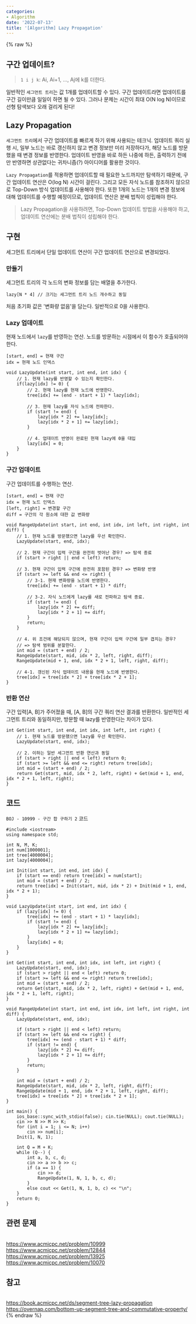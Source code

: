 ```yaml
---
categories:
- Algorithm
date: '2022-07-13'
title: '[Algorithm] Lazy Propagation'
---
```


{% raw %}
## 구간 업데이트?
>  `1 i j k`: Ai, Ai+1, ..., Aj에 k를 더한다.<br>

일반적인 `세그먼트 트리`는 값 1개를 업데이트할 수 있다. 구간 업데이트라면 업데이트를 구간 길이만큼 일일이 하면 될 수 있다. 그러나 문제는 시간이 최대 O(N log N)이므로 선형 탐색보다 오래 걸리게 된다!

## Lazy Propagation
`세그먼트 트리`에서 구간 업데이트를 빠르게 하기 위해 사용되는 테크닉. 업데이트 쿼리 실행 시, 일부 노드는 바로 갱신하지 않고 변경 정보만 미리 저장하다가, 해당 노드를 방문했을 때 변경 정보를 반영한다. 업데이트 반영을 바로 하든 나중에 하든, 출력하기 전에만 반영하면 상관없다는 귀차니즘(?) 아이디어를 활용한 것이다.

`Lazy Propagation`를 적용하면 업데이트할 때 필요한 노드까지만 탐색하기 때문에, 구간 업데이트 연산은 O(log N) 시간이 걸린다. 그리고 모든 자식 노드를 참조하지 않으므로 Top-Down 방식 업데이트를 사용해야 한다. 또한 1개의 노드는 1개의 변경 정보에 대해 업데이트를 수행할 예정이므로, 업데이트 연산은 분배 법칙이 성립해야 한다.

> Lazy Propagation을 사용하려면, Top-Down 업데이트 방법을 사용해야 하고, 업데이트 연산에는 분배 법칙이 성립해야 한다.<br>

## 구현
세그먼트 트리에서 단일 업데이트 연산이 구간 업데이트 연산으로 변경되었다.

### 만들기
세그먼트 트리의 각 노드의 변화 정보를 담는 배열을 추가한다.
```
lazy[N * 4] // 크기는 세그먼트 트리 노드 개수하고 동일
```
처음 초기화 값은 '변화량 없음'을 담는다. 일반적으로 0을 사용한다.

### Lazy 업데이트
현재 노드에서 `lazy`를 반영하는 연산. 노드를 방문하는 시점에서 이 함수가 호출되어야 한다.
```
[start, end] = 현재 구간
idx = 현재 노드 인덱스

void LazyUpdate(int start, int end, int idx) {
	// 1. 현재 lazy를 반영할 수 있는지 확인한다.
	if(lazy[idx] != 0) {
		// 2. 현재 lazy를 현재 노드에 반영한다.
		tree[idx] += (end - start + 1) * lazy[idx];

		// 3. 현재 lazy를 자식 노드에 전파한다.
		if (start != end) {
			lazy[idx * 2] += lazy[idx];
			lazy[idx * 2 + 1] += lazy[idx];
		}

		// 4. 업데이트 반영이 완료된 현재 lazy에 0을 대입
		lazy[idx] = 0;
	}
}
```

### 구간 업데이트
구간 업데이트를 수행하는 연산.
```
[start, end] = 현재 구간
idx = 현재 노드 인덱스
[left, right] = 변경할 구간
diff = 구간의 각 원소에 대한 값 변화량

void RangeUpdate(int start, int end, int idx, int left, int right, int diff) {
	// 1. 현재 노드를 방문했으면 lazy를 우선 확인한다.
	LazyUpdate(start, end, idx);

	// 2. 현재 구간이 입력 구간을 완전히 벗어난 경우? => 탐색 종료
	if (start > right || end < left) return;

	// 3. 현재 구간이 입력 구간에 완전히 포함된 경우? => 변화량 반영
	if (start >= left && end <= right) {
		// 3-1. 현재 변화량을 노드에 반영한다.
		tree[idx] += (end - start + 1) * diff;

		// 3-2. 자식 노드에게 lazy를 새로 전파하고 탐색 종료.
		if (start != end) {
			lazy[idx * 2] += diff;
			lazy[idx * 2 + 1] += diff;
		}
		return;
	}

	// 4. 위 조건에 해당되지 않으며, 현재 구간이 입력 구간에 일부 겹치는 경우?
	// => 탐색 범위를 분할한다.
	int mid = (start + end) / 2;
	RangeUpdate(start, mid, idx * 2, left, right, diff);
	RangeUpdate(mid + 1, end, idx * 2 + 1, left, right, diff);

	// 4-1. 갱신된 자식 업데이트 내용을 현재 노드에 반영한다.
	tree[idx] = tree[idx * 2] + tree[idx * 2 + 1];
}
```

### 반환 연산
구간 입력[A, B]가 주어졌을 때, [A, B]의 구간 쿼리 연산 결과를 반환한다. 일반적인 세그먼트 트리와 동일하지만, 방문할 때 lazy를 반영한다는 차이가 있다.
```
int Get(int start, int end, int idx, int left, int right) {
	// 1. 현재 노드를 방문했으면 lazy를 우선 확인한다.
	LazyUpdate(start, end, idx);

	// 2. 이하는 일반 세그먼트 반환 연산과 동일
	if (start > right || end < left) return 0;
	if (start >= left && end <= right) return tree[idx];
	int mid = (start + end) / 2;
	return Get(start, mid, idx * 2, left, right) + Get(mid + 1, end, idx * 2 + 1, left, right);
}
```

## 코드
`BOJ - 10999 - 구간 합 구하기 2` 코드
```
#include <iostream>
using namespace std;

int N, M, K;
int num[1000001];
int tree[4000004];
int lazy[4000004];

int Init(int start, int end, int idx) {
	if (start == end) return tree[idx] = num[start];
	int mid = (start + end) / 2;
	return tree[idx] = Init(start, mid, idx * 2) + Init(mid + 1, end, idx * 2 + 1);
}

void LazyUpdate(int start, int end, int idx) {
	if (lazy[idx] != 0) {
		tree[idx] += (end - start + 1) * lazy[idx];
		if (start != end) {
			lazy[idx * 2] += lazy[idx];
			lazy[idx * 2 + 1] += lazy[idx];
		}
		lazy[idx] = 0;
	}
}

int Get(int start, int end, int idx, int left, int right) {
	LazyUpdate(start, end, idx);
	if (start > right || end < left) return 0;
	if (start >= left && end <= right) return tree[idx];
	int mid = (start + end) / 2;
	return Get(start, mid, idx * 2, left, right) + Get(mid + 1, end, idx * 2 + 1, left, right);
}

void RangeUpdate(int start, int end, int idx, int left, int right, int diff) {
	LazyUpdate(start, end, idx);

	if (start > right || end < left) return;
	if (start >= left && end <= right) {
		tree[idx] += (end - start + 1) * diff;
		if (start != end) {
			lazy[idx * 2] += diff;
			lazy[idx * 2 + 1] += diff;
		}
		return;
	}

	int mid = (start + end) / 2;
	RangeUpdate(start, mid, idx * 2, left, right, diff);
	RangeUpdate(mid + 1, end, idx * 2 + 1, left, right, diff);
	tree[idx] = tree[idx * 2] + tree[idx * 2 + 1];
}

int main() {
	ios_base::sync_with_stdio(false); cin.tie(NULL); cout.tie(NULL);
	cin >> N >> M >> K;
	for (int i = 1; i <= N; i++)
		cin >> num[i];
	Init(1, N, 1);

	int Q = M + K;
	while (Q--) {
		int a, b, c, d;
		cin >> a >> b >> c;
		if (a == 1) {
			cin >> d;
			RangeUpdate(1, N, 1, b, c, d);
		}
		else cout << Get(1, N, 1, b, c) << "\n";
	}
	return 0;
}
```

## 관련 문제
<br>https://www.acmicpc.net/problem/10999
<br>https://www.acmicpc.net/problem/12844
<br>https://www.acmicpc.net/problem/13925
<br>https://www.acmicpc.net/problem/10070

## 참고
<br>https://book.acmicpc.net/ds/segment-tree-lazy-propagation
<br>https://overnap.com/bottom-up-segment-tree-and-commutative-property/
{% endraw %}